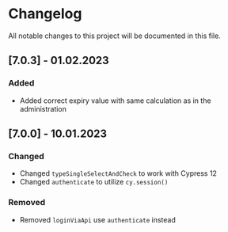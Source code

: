 # Changelog

All notable changes to this project will be documented in this file.

## [7.0.3] - 01.02.2023

### Added
- Added correct expiry value with same calculation as in the administration

## [7.0.0] - 10.01.2023

### Changed

- Changed `typeSingleSelectAndCheck` to work with Cypress 12
- Changed `authenticate` to utilize `cy.session()`

### Removed

- Removed `loginViaApi` use `authenticate` instead
